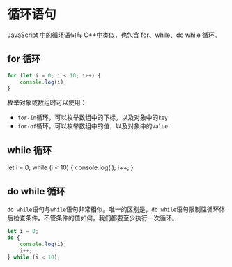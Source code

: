 
# 循环语句
JavaScript 中的循环语句与 C++中类似，也包含 for、while、do while 循环。

## for 循环
```javascript
for (let i = 0; i < 10; i++) {
    console.log(i);
}
```

枚举对象或数组时可以使用：

- `for-in`循环，可以枚举数组中的下标，以及对象中的`key`
- `for-of`循环，可以枚举数组中的值，以及对象中的`value`

## while 循环
let i = 0;
while (i < 10) {
    console.log(i);
    i++;
}
## do while 循环
`do while`语句与`while`语句非常相似。唯一的区别是，`do while`语句限制性循环体后检查条件。不管条件的值如何，我们都要至少执行一次循环。


```javascript
let i = 0;
do {
    console.log(i);
    i++;
} while (i < 10);
```


